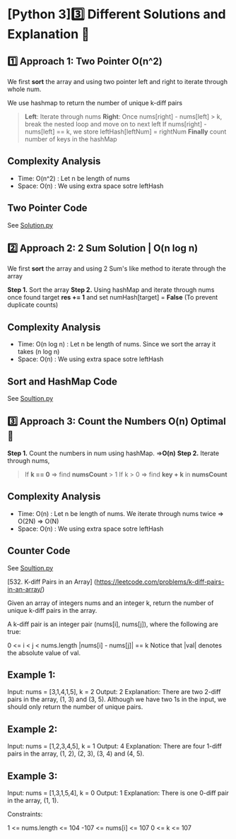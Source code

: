 
# [Python 3]3️⃣ Different Solutions and Explanation 🚩


## 1️⃣ Approach 1: Two Pointer O(n^2)
We first **sort** the array and using two pointer left and right to iterate through whole num.

We use hashmap to return the number of unique k-diff pairs

> **Left**: Iterate through nums
> **Right**: Once nums[right] - nums[left] > k, break the nested loop and move on to next left
> If nums[right] - nums[left] == k, we store leftHash[leftNum] = rightNum
> **Finally** count number of keys in the hashMap

## Complexity Analysis
* Time: O(n^2) : Let n be length of nums
* Space: O(n) : We using extra space sotre leftHash

## Two Pointer Code
See [Solution.py](https://github.com/gcobs0834/2022-Daily-LeetCoding-Challenge-python3-/blob/1b9ef65db7e523b36afc1883e7ab2b42b6897fcb/Feb%209%20532.%20K-diff%20Pairs%20in%20an%20Array%20(Medium)/Solution.py#L2)

## 2️⃣ Approach 2: 2 Sum Solution | O(n log n)
We first **sort** the array and using 2 Sum's like method to iterate through the array

**Step 1.** Sort the array
**Step 2.** Using hashMap and iterate through nums once found target **res += 1** and set numHash[target] = **False** (To prevent duplicate counts)
## Complexity Analysis
* Time: O(n log n) : Let n be length of nums. Since we sort the array it takes (n log n)
* Space: O(n) : We using extra space sotre leftHash

## Sort and HashMap  Code

See [Soultion.py](https://github.com/gcobs0834/2022-Daily-LeetCoding-Challenge-python3-/blob/1b9ef65db7e523b36afc1883e7ab2b42b6897fcb/Feb%209%20532.%20K-diff%20Pairs%20in%20an%20Array%20(Medium)/Solution.py#L21)


## 3️⃣ Approach 3: Count the Numbers O(n) Optimal 🦞

**Step 1.** Count the numbers in num using hashMap. =>**O(n)**
**Step 2.** Iterate through nums,
> If **k == 0** => find **numsCount** > 1
> If k > 0 => find **key + k** in **numsCount**

## Complexity Analysis
* Time: O(n) : Let n be length of nums. We iterate through nums twice => O(2N) => O(N)
* Space: O(n) : We using extra space sotre leftHash

## Counter  Code

See [Soultion.py](https://github.com/gcobs0834/2022-Daily-LeetCoding-Challenge-python3-/blob/1b9ef65db7e523b36afc1883e7ab2b42b6897fcb/Feb%209%20532.%20K-diff%20Pairs%20in%20an%20Array%20(Medium)/Solution.py#L36)

[532. K-diff Pairs in an Array] (https://leetcode.com/problems/k-diff-pairs-in-an-array/)

Given an array of integers nums and an integer k, return the number of unique k-diff pairs in the array.

A k-diff pair is an integer pair (nums[i], nums[j]), where the following are true:

0 <= i < j < nums.length
|nums[i] - nums[j]| == k
Notice that |val| denotes the absolute value of val.

 

## Example 1:

Input: nums = [3,1,4,1,5], k = 2
Output: 2
Explanation: There are two 2-diff pairs in the array, (1, 3) and (3, 5).
Although we have two 1s in the input, we should only return the number of unique pairs.
## Example 2:

Input: nums = [1,2,3,4,5], k = 1
Output: 4
Explanation: There are four 1-diff pairs in the array, (1, 2), (2, 3), (3, 4) and (4, 5).
## Example 3:

Input: nums = [1,3,1,5,4], k = 0
Output: 1
Explanation: There is one 0-diff pair in the array, (1, 1).
 

Constraints:

1 <= nums.length <= 104
-107 <= nums[i] <= 107
0 <= k <= 107

